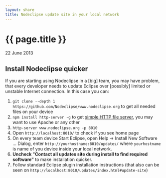 ```yaml
---
layout: share
title: Nodeclipse update site in your local network
---
```


{{ page.title }}
================

<p class="meta">22 June 2013</p>

## Install Nodeclipse quicker

If you are starting using Nodeclipse in a [big] team, you may have problem, that every developer needs
 to update Eclipse over [possibly] limited or unstable Internet connection. In this case you can:
 
1. `git clone --depth 1 https://github.com/Nodeclipse/www.nodeclipse.org` to get all needed files on your device
2. `npm install http-server -g` to get [simple HTTP file server](https://github.com/nodeapps/http-server),
 you may want to use Apache or any other
3. `http-server www.nodeclipse.org -p 8010`
4. Open `http://localhost:8010/` to check if you see home page
5. On every team device Start Eclipse, open Help -> Install New Software ... Dialog, enter `http://yourhostname:8010/updates/`
 where `yourhostname` is name of you device inside your local network.
3. <b>Uncheck "Contact all updates site during install to find required software"</b> to make installation quicker.
7. Follow standard Eclipse plugin installation instructions
 (that also can be seen on `http://localhost:8010/updates/index.html#update-site`) 